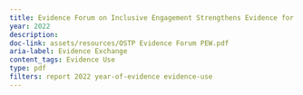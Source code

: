 ```yaml
---
title: Evidence Forum on Inclusive Engagement Strengthens Evidence for Policy and Practice
year: 2022
description: 
doc-link: assets/resources/OSTP Evidence Forum PEW.pdf
aria-label: Evidence Exchange
content_tags: Evidence Use
type: pdf
filters: report 2022 year-of-evidence evidence-use
---
```

